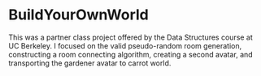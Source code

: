 # BuildYourOwnWorld
This was a partner class project offered by the Data Structures course at UC Berkeley. I focused on the valid pseudo-random room generation, constructing a room connecting algorithm, creating a second avatar, and transporting the gardener avatar to carrot world.
